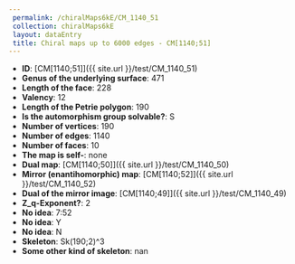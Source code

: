 ```yaml
--- 
 permalink: /chiralMaps6kE/CM_1140_51 
 collection: chiralMaps6kE
 layout: dataEntry
 title: Chiral maps up to 6000 edges - CM[1140;51]
---
```


- **ID**: [CM[1140;51]]({{ site.url }}/test/CM_1140_51)
- **Genus of the underlying surface**: 471
- **Length of the face**: 228
- **Valency**: 12
- **Length of the Petrie polygon**: 190
- **Is the automorphism group solvable?**: S
- **Number of vertices**: 190
- **Number of edges**: 1140
- **Number of faces**: 10
- **The map is self-**: none
- **Dual map**: [CM[1140;50]]({{ site.url }}/test/CM_1140_50)
- **Mirror (enantihomorphic) map**: [CM[1140;52]]({{ site.url }}/test/CM_1140_52)
- **Dual of the mirror image**: [CM[1140;49]]({{ site.url }}/test/CM_1140_49)
- **Z_q-Exponent?**: 2
- **No idea**:  7:52
- **No idea**: Y
- **No idea**: N
- **Skeleton**: Sk(190;2)^3
- **Some other kind of skeleton**: nan
